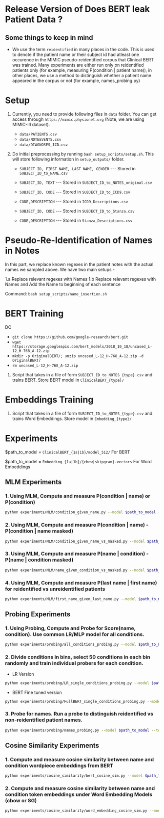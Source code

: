 # Release Version of Does BERT leak Patient Data ?

Some things to keep in mind
---------------------------

* We use the term `reidentified` in many places in the code. This is used to denote if the patient name or their subject id had atleast one occurence in the MIMIC pseudo-reidentified corpus that Clinical BERT was trained. Many experiments are either run only on reidentified patients only (for example, measuring P(condition | patient name)), in other places, we use a method to distinguish whether a patient name appeared in the corpus or not (for example, names_probing.py)

Setup
=====

1. Currently, you need to provide following files in `data` folder. You can get access through `https://mimic.physionet.org` (Note, we are using MIMIC-III dataset).

    - `data/PATIENTS.csv`
    - `data/NOTEEVENTS.csv`
    - `data/DIAGNOSES_ICD.csv`

2. Do initial preprocessing by running `bash setup_scripts/setup.sh`. This will store following information in `setup_outputs/` folder.

    - `SUBJECT_ID, FIRST_NAME, LAST_NAME, GENDER` --- Stored in `SUBJECT_ID_to_NAME.csv`
    - `SUBJECT_ID, TEXT` --- Stored in `SUBJECT_ID_to_NOTES_original.csv`

    - `SUBJECT_ID, CODE` --- Stored in `SUBJECT_ID_to_ICD9.csv`
    - `CODE,DESCRIPTION` --- Stored in `ICD9_Descriptions.csv`

    - `SUBJECT_ID, CODE` --- Stored in `SUBJECT_ID_to_Stanza.csv`
    - `CODE,DESCRIPTION` --- Stored in `Stanza_Descriptions.csv` 


Pseudo-Re-Identification of Names in Notes
=========================================

In this part, we replace known regexes in the patient notes with the actual names we sampled above.
We have two main setups - 

1.a Replace relevant regexes with Names
1.b Replace relevant regexes with Names and Add the Name to beginning of each sentence

Command: `bash setup_scripts/name_insertion.sh`

BERT Training
=============

DO
* `git clone https://github.com/google-research/bert.git`
* `wget https://storage.googleapis.com/bert_models/2018_10_18/uncased_L-12_H-768_A-12.zip`
* `mkdir -p OriginalBERT/; unzip uncased_L-12_H-768_A-12.zip -d OriginalBERT/`
* `rm uncased_L-12_H-768_A-12.zip`
1. Script that takes in a file of form `SUBJECT_ID_to_NOTES_{type}.csv` and trains BERT. Store BERT model in `ClinicalBERT_{type}/`

Embeddings Training
=============

1. Script that takes in a file of form `SUBJECT_ID_to_NOTES_{type}.csv` and trains Word Embeddings. Store model in `Embedding_{type}/`

Experiments
============

$path_to_model = `ClinicalBERT_{1a|1b}/model_512/` For BERT

$path_to_model = `Embedding_{1a|1b}/{cbow|skipgram}.vectors` For Word Embeddings

## MLM Experiments

### 1. Using MLM, Compute and measure P(condition | name) or P(condition)

```bash
python experiments/MLM/condition_given_name.py --model $path_to_model --tokenizer bert-base-uncased --condition-type icd9
```

### 2. Using MLM, Compute and measure P(condition | name) - P(condition | name masked)

```bash
python experiments/MLM/condition_given_name_vs_masked.py --model $path_to_model --tokenizer bert-base-uncased --condition-type icd9 --metric {probability|rank}
```

### 3. Using MLM, Compute and measure P(name | condition) - P(name | condition masked)

```bash
python experiments/MLM/name_given_condition_vs_masked.py --model $path_to_model --tokenizer bert-base-uncased --condition-type icd9 --metric {probability|rank}
```

### 4. Using MLM, Compute and measure P(last name | first name) for reidentified vs unreidentified patients

```bash
python experiments/MLM/first_name_given_last_name.py --model $path_to_model --tokenizer bert-base-uncased --condition-type icd9 --metric {probability|rank} --mode {mask_first|mask_last}
```

## Probing Experiments

### 1. Using Probing, Compute and Probe for Score(name, condition). Use common LR/MLP model for all conditions.

```bash
python experiments/probing/all_conditions_probing.py --model $path_to_model --tokenizer bert-base-uncased --condition-type icd9 --template-mode {name_and_condition | condition_only} --prober {LR|MLP}
```

### 2. Divide conditions in bins, select 50 conditions in each bin randomly and train individual probers for each condition.

* LR Version

```bash
python experiments/probing/LR_single_conditions_probing.py --model $path_to_model --tokenizer bert-base-uncased --condition-type icd9 --frequency-bin {0|1|2|3}
```

* BERT Fine tuned version

```bash
python experiments/probing/FullBERT_single_conditions_probing.py --model $path_to_model --tokenizer bert-base-uncased --condition-type icd9 --frequency-bin {0|1|2|3}
```

### 3. Probe for names. Run a probe to distinguish reidentified vs non-reidentified patient names.

```bash
python experiments/probing/names_probing.py --model $path_to_model --tokenizer bert-base-uncased
```

## Cosine Similarity Experiments

### 1. Compute and measure cosine similarity between name and condition wordpiece embeddings from BERT

```bash
python experiments/cosine_similarity/bert_cosine_sim.py --model $path_to_model --tokenizer bert-base-uncased --condition-type icd9
```

### 2. Compute and measure cosine similarity between name and condition token embeddings under Word Embedding Models (cbow or SG)

```bash
python experiments/cosine_similarity/word_embedding_cosine_sim.py --model-file $path_to_model --condition-type icd9
```
